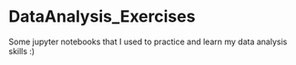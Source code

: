 # DataAnalysis_Exercises
Some jupyter notebooks that I used to practice and learn my data analysis skills :)
